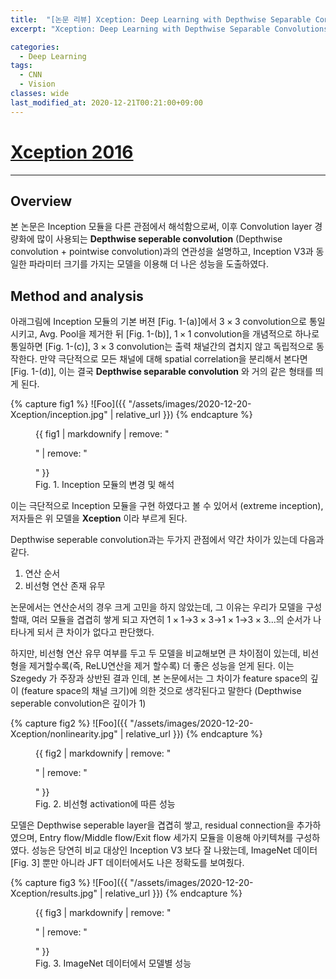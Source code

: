 ```yaml
---
title:  "[논문 리뷰] Xception: Deep Learning with Depthwise Separable Convolutions"
excerpt: "Xception: Deep Learning with Depthwise Separable Convolutions"

categories:
  - Deep Learning
tags:
  - CNN
  - Vision
classes: wide
last_modified_at: 2020-12-21T00:21:00+09:00
---
```

# [__Xception 2016__](https://arxiv.org/pdf/1610.02357.pdf)
---
## Overview
본 논문은 Inception 모듈을 다른 관점에서 해석함으로써, 이후 Convolution layer 경량화에 많이 사용되는  __Depthwise seperable convolution__ (Depthwise convolution + pointwise convolution)과의 연관성을 설명하고, Inception V3과 동일한 파라미터 크기를 가지는 모델을 이용해 더 나은 성능을 도출하였다. 

## Method and analysis
아래그림에 Inception 모듈의 기본 버젼 [Fig. 1-(a)]에서 $3 \times 3$ convolution으로 통일시키고, Avg. Pool을 제거한 뒤 [Fig. 1-(b)], $1 \times 1$ convolution을 개념적으로 하나로 통일하면 [Fig. 1-(c)], $3 \times 3$ convolution는 출력 채널간의 겹치지 않고 독립적으로 동작한다. 만약 극단적으로 모든 채널에 대해 spatial correlation을 분리해서 본다면 [Fig. 1-(d)], 이는 결국 __Depthwise separable convolution__ 와 거의 같은 형태를 띄게 된다.

{% capture fig1 %}
![Foo]({{ "/assets/images/2020-12-20-Xception/inception.jpg" | relative_url }})
{% endcapture %}

<figure>
  {{ fig1 | markdownify | remove: "<p>" | remove: "</p>" }}
  <figcaption>Fig. 1. Inception 모듈의 변경 및 해석</figcaption>
</figure>

이는 극단적으로 Inception 모듈을 구현 하였다고 볼 수 있어서 (extreme inception), 저자들은 위 모델을 __Xception__ 이라 부르게 된다. 

Depthwise seperable convolution과는 두가지 관점에서 약간 차이가 있는데 다음과 같다. 
1. 연산 순서
1. 비선형 연산 존재 유무  

논문에서는 연산순서의 경우 크게 고민을 하지 않았는데, 그 이유는 우리가 모델을 구성할때, 여러 모듈을 겹겹히 쌓게 되고 자연히 $1 \times 1$→$3 \times 3$→$1 \times 1$→$3 \times 3$...의 순서가 나타나게 되서 큰 차이가 없다고 판단했다.

하지만, 비선형 연산 유무 여부를 두고 두 모델을 비교해보면 큰 차이점이 있는데, 비선형을 제거할수록(즉, ReLU연산을 제거 할수록) 더 좋은 성능을 얻게 된다. 이는 Szegedy 가 주장과 상반된 결과 인데, 본 논문에서는 그 차이가 feature space의 깊이 (feature space의 채널 크기)에 의한 것으로 생각된다고 말한다 (Depthwise seperable convolution은 깊이가 1)

{% capture fig2 %}
![Foo]({{ "/assets/images/2020-12-20-Xception/nonlinearity.jpg" | relative_url }})
{% endcapture %}

<figure>
  {{ fig2 | markdownify | remove: "<p>" | remove: "</p>" }}
  <figcaption>Fig. 2. 비선형 activation에 따른 성능</figcaption>
</figure>

모델은 Depthwise seperable layer을 겹겹히 쌓고, residual connection을 추가하였으며, Entry flow/Middle flow/Exit flow 세가지 모듈을 이용해 아키텍쳐를 구성하였다. 성능은 당연히 비교 대상인 Inception V3 보다 잘 나왔는데, ImageNet 데이터 [Fig. 3] 뿐만 아니라 JFT 데이터에서도 나은 정확도를 보여줬다.

{% capture fig3 %}
![Foo]({{ "/assets/images/2020-12-20-Xception/results.jpg" | relative_url }})
{% endcapture %}

<figure>
  {{ fig3 | markdownify | remove: "<p>" | remove: "</p>" }}
  <figcaption>Fig. 3. ImageNet 데이터에서 모델별 성능</figcaption>
</figure>

